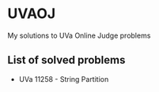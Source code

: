 # UVAOJ
My solutions to UVa Online Judge problems

## List of solved problems
* UVa 11258 - String Partition
